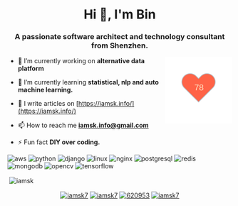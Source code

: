 <h1 align="center">Hi 👋, I'm Bin</h1>
<h3 align="center">A passionate software architect and technology consultant from Shenzhen.</h3><a href="https://github.com/iamsk/iBeats"><img align="right" width="150px" src="https://raw.githubusercontent.com/iamsk/iBeats/main/files/heart.svg"/></a>

- 🔭 I’m currently working on **alternative data platform**

- 🌱 I’m currently learning **statistical, nlp and auto machine learning.**

- 📝 I write articles on [https://iamsk.info/](https://iamsk.info/)

- 📫 How to reach me **iamsk.info@gmail.com**

- ⚡ Fun fact **DIY over coding.**

<p align="left">
<img src="https://devicons.github.io/devicon/devicon.git/icons/amazonwebservices/amazonwebservices-original-wordmark.svg" alt="aws" width="40" height="40"/> 
<img src="https://devicons.github.io/devicon/devicon.git/icons/python/python-original.svg" alt="python" width="40" height="40"/> 
<img src="https://devicons.github.io/devicon/devicon.git/icons/django/django-original.svg" alt="django" width="40" height="40"/> 
<img src="https://devicons.github.io/devicon/devicon.git/icons/linux/linux-original.svg" alt="linux" width="40" height="40"/> 
<img src="https://devicons.github.io/devicon/devicon.git/icons/nginx/nginx-original.svg" alt="nginx" width="40" height="40"/> 
<img src="https://devicons.github.io/devicon/devicon.git/icons/postgresql/postgresql-original-wordmark.svg" alt="postgresql" width="40" height="40"/> 
<img src="https://devicons.github.io/devicon/devicon.git/icons/redis/redis-original-wordmark.svg" alt="redis" width="40" height="40"/> 
<img src="https://devicons.github.io/devicon/devicon.git/icons/mongodb/mongodb-original-wordmark.svg" alt="mongodb" width="40" height="40"/> 
<img src="https://www.vectorlogo.zone/logos/opencv/opencv-icon.svg" alt="opencv" width="40" height="40"/> 
<img src="https://www.vectorlogo.zone/logos/tensorflow/tensorflow-icon.svg" alt="tensorflow" width="40" height="40"/></p><p>&nbsp;<img align="center" src="https://github-readme-stats.vercel.app/api?username=iamsk&show_icons=true" alt="iamsk" /></p>

<p align="center">
<a href="https://twitter.com/iamsk7" target="blank"><img align="center" src="https://cdn.jsdelivr.net/npm/simple-icons@3.0.1/icons/twitter.svg" alt="iamsk7" height="30" width="30" /></a>
<a href="https://linkedin.com/in/iamsk7" target="blank"><img align="center" src="https://cdn.jsdelivr.net/npm/simple-icons@3.0.1/icons/linkedin.svg" alt="iamsk7" height="30" width="30" /></a>
<a href="https://stackoverflow.com/users/620953" target="blank"><img align="center" src="https://cdn.jsdelivr.net/npm/simple-icons@3.0.1/icons/stackoverflow.svg" alt="620953" height="30" width="30" /></a>
<a href="https://kaggle.com/iamsk7" target="blank"><img align="center" src="https://cdn.jsdelivr.net/npm/simple-icons@3.0.1/icons/kaggle.svg" alt="iamsk7" height="30" width="30" /></a>
</p>
